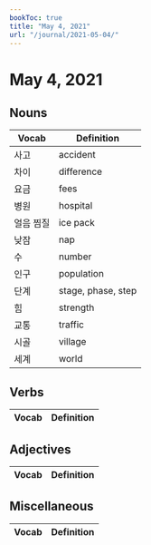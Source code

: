 ```yaml
---
bookToc: true
title: "May 4, 2021"
url: "/journal/2021-05-04/"
---
```


# May 4, 2021

## Nouns

| Vocab     | Definition         |
| --------- | ------------------ |
| 사고      | accident           |
| 차이      | difference         |
| 요금      | fees               |
| 병원      | hospital           |
| 얼음 찜질 | ice pack           |
| 낮잠      | nap                |
| 수        | number             |
| 인구      | population         |
| 단계      | stage, phase, step |
| 힘        | strength           |
| 교통      | traffic            |
| 시골      | village            |
| 세계      | world              |

## Verbs

| Vocab | Definition |
| ----- | ---------- |

## Adjectives

| Vocab | Definition |
| ----- | ---------- |

## Miscellaneous

| Vocab | Definition |
| ----- | ---------- |
